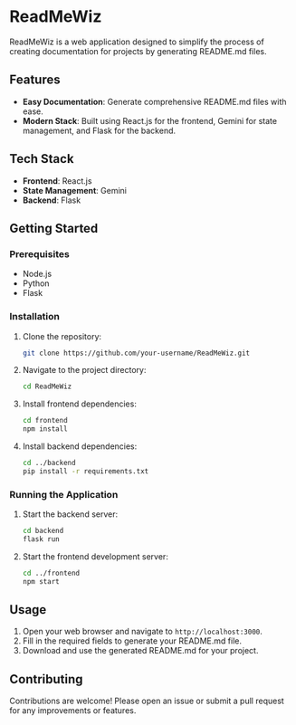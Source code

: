 # ReadMeWiz

ReadMeWiz is a web application designed to simplify the process of creating documentation for projects by generating README.md files. 

## Features

- **Easy Documentation**: Generate comprehensive README.md files with ease.
- **Modern Stack**: Built using React.js for the frontend, Gemini for state management, and Flask for the backend.

## Tech Stack

- **Frontend**: React.js
- **State Management**: Gemini
- **Backend**: Flask

## Getting Started

### Prerequisites

- Node.js
- Python
- Flask

### Installation

1. Clone the repository:
    ```sh
    git clone https://github.com/your-username/ReadMeWiz.git
    ```
2. Navigate to the project directory:
    ```sh
    cd ReadMeWiz
    ```
3. Install frontend dependencies:
    ```sh
    cd frontend
    npm install
    ```
4. Install backend dependencies:
    ```sh
    cd ../backend
    pip install -r requirements.txt
    ```

### Running the Application

1. Start the backend server:
    ```sh
    cd backend
    flask run
    ```
2. Start the frontend development server:
    ```sh
    cd ../frontend
    npm start
    ```

## Usage

1. Open your web browser and navigate to `http://localhost:3000`.
2. Fill in the required fields to generate your README.md file.
3. Download and use the generated README.md for your project.

## Contributing

Contributions are welcome! Please open an issue or submit a pull request for any improvements or features.
